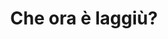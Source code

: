 ---
layout: post
title: Che ora è laggiù?
director: Ming-liang Tsai
year: 2001
cover: https://images.mubicdn.net/images/film/135/cache-7993-1546527616/image-w1280.jpg
---